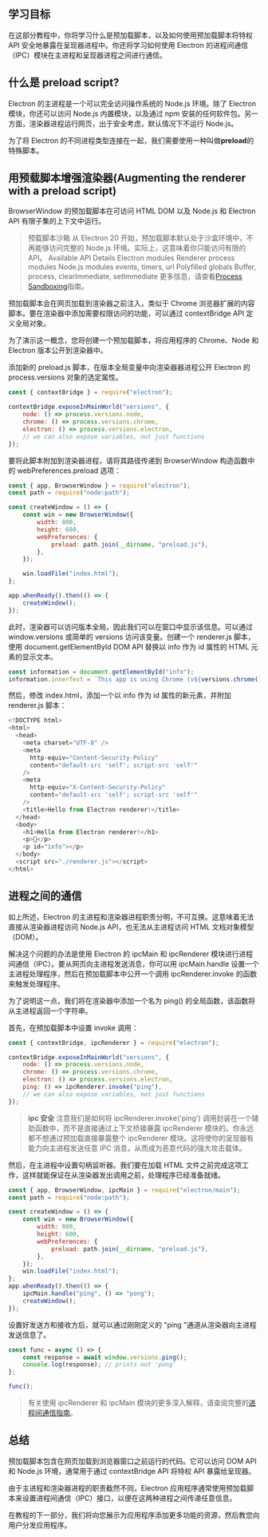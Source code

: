 ## 学习目标

在这部分教程中，你将学习什么是预加载脚本，以及如何使用预加载脚本将特权 API 安全地暴露在呈现器进程中。你还将学习如何使用 Electron 的进程间通信（IPC）模块在主进程和呈现器进程之间进行通信。

## 什么是 preload script?

Electron 的主进程是一个可以完全访问操作系统的 Node.js 环境。除了 Electron 模块，你还可以访问 Node.js 内置模块，以及通过 npm 安装的任何软件包。另一方面，渲染器进程运行网页，出于安全考虑，默认情况下不运行 Node.js。

为了将 Electron 的不同进程类型连接在一起，我们需要使用一种叫做**preload**的特殊脚本。

## 用预载脚本增强渲染器(Augmenting the renderer with a preload script)

BrowserWindow 的预加载脚本在可访问 HTML DOM 以及 Node.js 和 Electron API 有限子集的上下文中运行。

> 预载脚本沙箱
> 从 Electron 20 开始，预加载脚本默认处于沙盒环境中，不再能够访问完整的 Node.js 环境。实际上，这意味着你只能访问有限的 API。
> Available API Details
> Electron modules Renderer process modules
> Node.js modules events, timers, url
> Polyfilled globals Buffer, process, clearImmediate, setImmediate
> 更多信息，请查看[Process Sandboxing](https://www.electronjs.org/docs/latest/tutorial/sandbox)指南。

预加载脚本会在网页加载到渲染器之前注入，类似于 Chrome 浏览器扩展的内容脚本。要在渲染器中添加需要权限访问的功能，可以通过 contextBridge API 定义全局对象。

为了演示这一概念，您将创建一个预加载脚本，将应用程序的 Chrome、Node 和 Electron 版本公开到渲染器中。

添加新的 preload.js 脚本，在版本全局变量中向渲染器器进程公开 Electron 的 process.versions 对象的选定属性。

```javascript
const { contextBridge } = require("electron");

contextBridge.exposeInMainWorld("versions", {
    node: () => process.versions.node,
    chrome: () => process.versions.chrome,
    electron: () => process.versions.electron,
    // we can also expose variables, not just functions
});
```

要将此脚本附加到渲染器进程，请将其路径传递到 BrowserWindow 构造函数中的 webPreferences.preload 选项：

```javascript
const { app, BrowserWindow } = require("electron");
const path = require("node:path");

const createWindow = () => {
    const win = new BrowserWindow({
        width: 800,
        height: 600,
        webPreferences: {
            preload: path.join(__dirname, "preload.js"),
        },
    });

    win.loadFile("index.html");
};

app.whenReady().then(() => {
    createWindow();
});
```

此时，渲染器可以访问版本全局，因此我们可以在窗口中显示该信息。可以通过 window.versions 或简单的 versions 访问该变量。创建一个 renderer.js 脚本，使用 document.getElementById DOM API 替换以 info 作为 id 属性的 HTML 元素的显示文本。

```javascript
const information = document.getElementById("info");
information.innerText = `This app is using Chrome (v${versions.chrome()}), Node.js (v${versions.node()}), and Electron (v${versions.electron()})`;
```

然后，修改 index.html，添加一个以 info 作为 id 属性的新元素，并附加 renderer.js 脚本：

```javascript
<!DOCTYPE html>
<html>
  <head>
    <meta charset="UTF-8" />
    <meta
      http-equiv="Content-Security-Policy"
      content="default-src 'self'; script-src 'self'"
    />
    <meta
      http-equiv="X-Content-Security-Policy"
      content="default-src 'self'; script-src 'self'"
    />
    <title>Hello from Electron renderer!</title>
  </head>
  <body>
    <h1>Hello from Electron renderer!</h1>
    <p>👋</p>
    <p id="info"></p>
  </body>
  <script src="./renderer.js"></script>
</html>
```

## 进程之间的通信

如上所述，Electron 的主进程和渲染器进程职责分明，不可互换。这意味着无法直接从渲染器进程访问 Node.js API，也无法从主进程访问 HTML 文档对象模型（DOM）。

解决这个问题的办法是使用 Electron 的 ipcMain 和 ipcRenderer 模块进行进程间通信（IPC）。要从网页向主进程发送消息，你可以用 ipcMain.handle 设置一个主进程处理程序，然后在预加载脚本中公开一个调用 ipcRenderer.invoke 的函数来触发处理程序。

为了说明这一点，我们将在渲染器中添加一个名为 ping() 的全局函数，该函数将从主进程返回一个字符串。

首先，在预加载脚本中设置 invoke 调用：

```javascript
const { contextBridge, ipcRenderer } = require("electron");

contextBridge.exposeInMainWorld("versions", {
    node: () => process.versions.node,
    chrome: () => process.versions.chrome,
    electron: () => process.versions.electron,
    ping: () => ipcRenderer.invoke("ping"),
    // we can also expose variables, not just functions
});
```

> **ipc 安全**
> 注意我们是如何将 ipcRenderer.invoke('ping') 调用封装在一个辅助函数中，而不是直接通过上下文桥接暴露 ipcRenderer 模块的。你永远都不想通过预加载直接暴露整个 ipcRenderer 模块。这将使你的呈现器有能力向主进程发送任意 IPC 消息，从而成为恶意代码的强大攻击载体。

然后，在主进程中设置句柄监听器。我们要在加载 HTML 文件之前完成这项工作，这样就能保证在从渲染器发出调用之前，处理程序已经准备就绪。

```javascript
const { app, BrowserWindow, ipcMain } = require("electron/main");
const path = require("node:path");

const createWindow = () => {
    const win = new BrowserWindow({
        width: 800,
        height: 600,
        webPreferences: {
            preload: path.join(__dirname, "preload.js"),
        },
    });
    win.loadFile("index.html");
};
app.whenReady().then(() => {
    ipcMain.handle("ping", () => "pong");
    createWindow();
});
```

设置好发送方和接收方后，就可以通过刚刚定义的 "ping "通道从渲染器向主进程发送信息了。

```javascript
const func = async () => {
    const response = await window.versions.ping();
    console.log(response); // prints out 'pong'
};

func();
```

> 有关使用 ipcRenderer 和 ipcMain 模块的更多深入解释，请查阅完整的[进程间通信指南](https://www.electronjs.org/docs/latest/tutorial/ipc)。

## 总结

预加载脚本包含在网页加载到浏览器窗口之前运行的代码。它可以访问 DOM API 和 Node.js 环境，通常用于通过 contextBridge API 将特权 API 暴露给呈现器。

由于主进程和渲染器进程的职责截然不同，Electron 应用程序通常使用预加载脚本来设置进程间通信（IPC）接口，以便在这两种进程之间传递任意信息。

在教程的下一部分，我们将向您展示为应用程序添加更多功能的资源，然后教您向用户分发应用程序。

